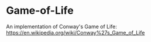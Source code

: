 # Game-of-Life
An implementation of Conway's Game of Life: https://en.wikipedia.org/wiki/Conway%27s_Game_of_Life

